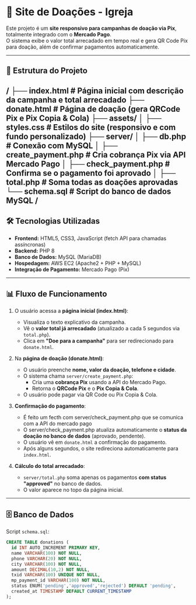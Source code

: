 # 💒 Site de Doações - Igreja

Este projeto é um **site responsivo para campanhas de doação via Pix**, totalmente integrado com o **Mercado Pago**.  
O sistema exibe o valor total arrecadado em tempo real e gera QR Code Pix para doação, além de confirmar pagamentos automaticamente.

---

## 📂 Estrutura do Projeto

/
├── index.html # Página inicial com descrição da campanha e total arrecadado
├── donate.html # Página de doação (gera QRCode Pix e Pix Copia & Cola)
├── assets/
│ ├── styles.css # Estilos do site (responsivo e com fundo personalizado)
├── server/
│ ├── db.php # Conexão com MySQL
│ ├── create_payment.php # Cria cobrança Pix via API Mercado Pago
│ ├── check_payment.php # Confirma se o pagamento foi aprovado
│ ├── total.php # Soma todas as doações aprovadas
└── schema.sql # Script do banco de dados MySQL
/
---

## 🛠️ Tecnologias Utilizadas

- **Frontend:** HTML5, CSS3, JavaScript (fetch API para chamadas assíncronas)
- **Backend:** PHP 8
- **Banco de Dados:** MySQL (MariaDB)
- **Hospedagem:** AWS EC2 (Apache2 + PHP + MySQL)
- **Integração de Pagamento:** Mercado Pago (Pix)

---

## 📊 Fluxo de Funcionamento

1. O usuário acessa a **página inicial (index.html)**:
   - Visualiza o texto explicativo da campanha.
   - Vê o **valor total já arrecadado** (atualizado a cada 5 segundos via `total.php`).
   - Clica em **"Doe para a campanha"** para ser redirecionado para `donate.html`.

2. Na **página de doação (donate.html)**:
   - O usuário preenche **nome, valor da doação, telefone e cidade**.
   - O sistema chama `server/create_payment.php`:
     - Cria uma **cobrança Pix** usando a API do Mercado Pago.
     - Retorna o **QRCode Pix** e o **Pix Copia & Cola**.
   - O usuário pode pagar via QR Code ou Pix Copia & Cola.

3. **Confirmação do pagamento**:
   - É feito um fecth com server/check_payment.php que se comunica com a API do mercado pago
   - O server/check_payment.php atualiza automaticamente o **status da doação no banco de dados** (aprovado, pendente).
   - O usuário vê em `donate.html` a confirmação do pagamento.
   - Após alguns segundos, o site redireciona automaticamente para `index.html`.

4. **Cálculo do total arrecadado**:
   - `server/total.php` soma apenas os pagamentos **com status "approved"** no banco de dados.
   - O valor aparece no topo da página inicial.

---

## 🗄️ Banco de Dados

Script `schema.sql`:

```sql
CREATE TABLE donations (
  id INT AUTO_INCREMENT PRIMARY KEY,
  name VARCHAR(100) NOT NULL,
  phone VARCHAR(20) NOT NULL,
  city VARCHAR(100) NOT NULL,
  amount DECIMAL(10,2) NOT NULL,
  txid VARCHAR(100) UNIQUE NOT NULL,
  mp_payment_id VARCHAR(100) NOT NULL,
  status ENUM('pending','approved','rejected') DEFAULT 'pending',
  created_at TIMESTAMP DEFAULT CURRENT_TIMESTAMP
);
